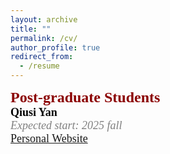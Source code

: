 ```yaml
---
layout: archive
title: ""
permalink: /cv/
author_profile: true
redirect_from:
  - /resume
---
```

<font color=DarkRed size=5 face="微软雅黑"><b>Post-graduate Students</b></font>
<br>
<font color=Black size=4 face="微软雅黑"><b>Qiusi Yan</b><br>
<font color=Gray size=4 face="calibri"><i>Expected start: 2025 fall</i></font>
<br>
[Personal Website](http://PULSELABUST/qiusiyan.github.io)


